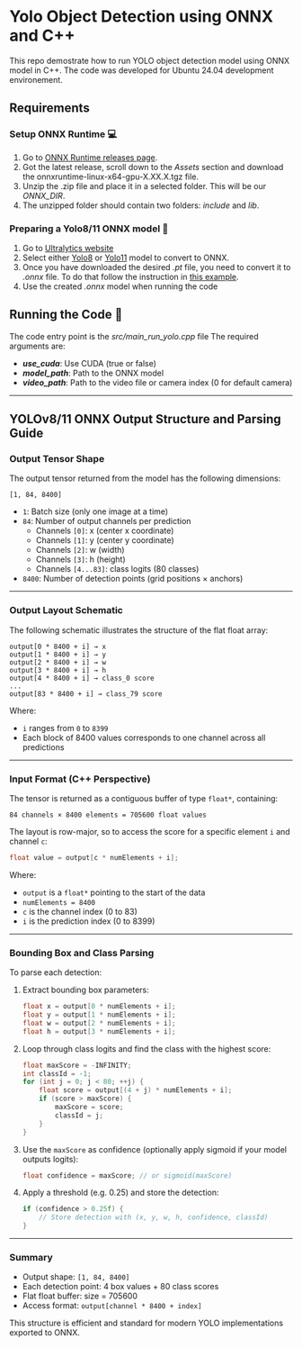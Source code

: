 # Yolo Object Detection using ONNX and C++

This repo demostrate how to run YOLO object detection model using ONNX model in C++.
The code was developed for Ubuntu 24.04 development environement.

## Requirements 

### Setup ONNX Runtime 	💻
1. Go to [ONNX Runtime releases page](https://github.com/microsoft/onnxruntime/releases).
2. Got the latest release, scroll down to the *Assets* section and download the onnxruntime-linux-x64-gpu-X.XX.X.tgz file.
3. Unzip the .zip file and place it in a selected folder. This will be our *ONNX_DIR*.
4. The unzipped folder should contain two folders: *include* and *lib*.

### Preparing a Yolo8/11 ONNX model 📂
1. Go to [Ultralytics website](https://docs.ultralytics.com/models/)
2. Select either [Yolo8](https://docs.ultralytics.com/models/yolov8/) or [Yolo11](https://docs.ultralytics.com/models/yolo11/) model to convert to ONNX.
3. Once you have downloaded the desired *.pt* file, you need to convert it to *.onnx* file. To do that follow the instruction in [this example](https://docs.ultralytics.com/integrations/onnx/#__tabbed_2_1).
4. Use the created *.onnx* model when running the code


## Running the Code 🚀
The code entry point is the *src/main_run_yolo.cpp* file
The required arguments are:
* ***use_cuda***: Use CUDA (true or false)
* ***model_path***: Path to the ONNX model
* ***video_path***: Path to the video file or camera index (0 for default camera)

---

## YOLOv8/11 ONNX Output Structure and Parsing Guide

### Output Tensor Shape

The output tensor returned from the model has the following dimensions:

```
[1, 84, 8400]
```

- `1`: Batch size (only one image at a time)
- `84`: Number of output channels per prediction
  - Channels `[0]`: x (center x coordinate)
  - Channels `[1]`: y (center y coordinate)
  - Channels `[2]`: w (width)
  - Channels `[3]`: h (height)
  - Channels `[4...83]`: class logits (80 classes)
- `8400`: Number of detection points (grid positions × anchors)

---

### Output Layout Schematic

The following schematic illustrates the structure of the flat float array:

```
output[0 * 8400 + i] → x
output[1 * 8400 + i] → y
output[2 * 8400 + i] → w
output[3 * 8400 + i] → h
output[4 * 8400 + i] → class_0 score
...
output[83 * 8400 + i] → class_79 score
```

Where:
- `i` ranges from `0` to `8399`
- Each block of 8400 values corresponds to one channel across all predictions

---

### Input Format (C++ Perspective)

The tensor is returned as a contiguous buffer of type `float*`, containing:

```
84 channels × 8400 elements = 705600 float values
```

The layout is row-major, so to access the score for a specific element `i` and channel `c`:

```cpp
float value = output[c * numElements + i];
```

Where:
- `output` is a `float*` pointing to the start of the data
- `numElements = 8400`
- `c` is the channel index (0 to 83)
- `i` is the prediction index (0 to 8399)

---

### Bounding Box and Class Parsing

To parse each detection:

1. Extract bounding box parameters:
   ```cpp
   float x = output[0 * numElements + i];
   float y = output[1 * numElements + i];
   float w = output[2 * numElements + i];
   float h = output[3 * numElements + i];
   ```

2. Loop through class logits and find the class with the highest score:
   ```cpp
   float maxScore = -INFINITY;
   int classId = -1;
   for (int j = 0; j < 80; ++j) {
       float score = output[(4 + j) * numElements + i];
       if (score > maxScore) {
           maxScore = score;
           classId = j;
       }
   }
   ```

3. Use the `maxScore` as confidence (optionally apply sigmoid if your model outputs logits):
   ```cpp
   float confidence = maxScore; // or sigmoid(maxScore)
   ```

4. Apply a threshold (e.g. 0.25) and store the detection:
   ```cpp
   if (confidence > 0.25f) {
       // Store detection with (x, y, w, h, confidence, classId)
   }
   ```

---

### Summary
- Output shape: `[1, 84, 8400]`
- Each detection point: 4 box values + 80 class scores
- Flat float buffer: size = 705600
- Access format: `output[channel * 8400 + index]`

This structure is efficient and standard for modern YOLO implementations exported to ONNX.


